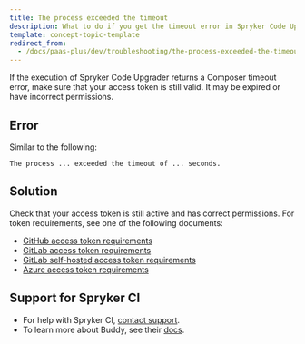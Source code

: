 ```yaml
---
title: The process exceeded the timeout
description: What to do if you get the timeout error in Spryker Code Upgrader
template: concept-topic-template
redirect_from:
  - /docs/paas-plus/dev/troubleshooting/the-process-exceeded-the-timeout.html
---
```


If the execution of Spryker Code Upgrader returns a Composer timeout error, make sure that your access token is still valid. It may be expired or have incorrect permissions.

## Error

Similar to the following:

```shell
The process ... exceeded the timeout of ... seconds.
```

## Solution

Check that your access token is still active and has correct permissions. For token requirements, see one of the following documents:

* [GitHub access token requirements](/docs/scu/dev/onboard-to-spryker-code-upgrader/connect-spryker-code-upgrader-to-a-github-managed-project.html#prerequisites)
* [GitLab access token requirements](/docs/scu/dev/onboard-to-spryker-code-upgrader/connect-spryker-code-upgrader-to-a-gitlab-managed-project.html#prerequisites)
* [GitLab self-hosted access token requirements](/docs/scu/dev/onboard-to-spryker-code-upgrader/connect-spryker-code-upgrader-to-a-gitlab-self-hosted-managed-project.html#prerequisites)
* [Azure access token requirements](/docs/scu/dev/onboard-to-spryker-code-upgrader/connect-spryker-code-upgrader-to-a-azure-managed-project.html#prerequisites)

## Support for Spryker CI

* For help with Spryker CI, [contact support](https://spryker.force.com/support/s/).
* To learn more about Buddy, see their [docs](https://buddy.works/docs).
